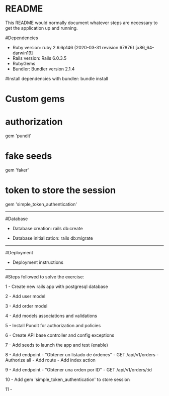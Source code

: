 # README

This README would normally document whatever steps are necessary to get the
application up and running.

#Dependencies

* Ruby version: ruby 2.6.6p146 (2020-03-31 revision 67876) [x86_64-darwin19]
* Rails version: Rails 6.0.3.5
* RubyGems
* Bundler: Bundler version 2.1.4

#Install dependencies with bundler: bundle install

# Custom gems
# authorization
gem 'pundit'
# fake seeds
gem 'faker'
# token to store the session
gem 'simple_token_authentication'

----------------------

#Database

* Database creation: rails db:create

* Database initialization: rails db:migrate

----------------------

#Deployment

* Deployment instructions

----------------------

#Steps followed to solve the exercise:

1 - Create new rails app with postgresql database

2 - Add user model

3 - Add order model

4 - Add models associations and validations

5 - Install Pundit for authorization and policies

6 - Create API base controller and config exceptions

7 - Add seeds to launch the app and test (enable)

8 - Add endpoint - "Obtener un listado de órdenes" - GET /api/v1/orders
    - Authorize all
    - Add route
    - Add index action

9 - Add endpoint - "Obtener una orden por ID" - GET /api/v1/orders/:id

10 - Add gem 'simple_token_authentication' to store session

11 -
